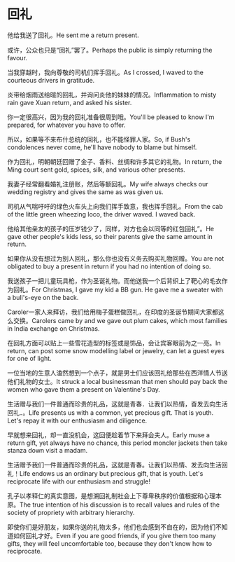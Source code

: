 # 回礼

<p><span class="chinese">他给我送了回礼。</span><span class="english">He sent me a return present.</span></p>

<p><span class="chinese">或许，公众也只是“回礼”罢了。</span><span class="english">Perhaps the public is simply returning the favour.</span></p>

<p><span class="chinese">当我穿越时，我向尊敬的司机们挥手回礼。</span><span class="english">As I crossed, I waved to the courteous drivers in gratitude.</span></p>

<p><span class="chinese">炎带给烟雨送给暄的回礼，并询问炎他的妹妹的情况。</span><span class="english">Inflammation to misty rain gave Xuan return, and asked his sister.</span></p>

<p><span class="chinese">你一定很高兴，因为我的回礼准备很周到哦。</span><span class="english">You'll be pleased to know I'm prepared, for whatever you have to offer.</span></p>

<p><span class="chinese">所以，如果等不来布什总统的回礼，也不能怪罪人家。</span><span class="english">So, if Bush's condolences never come, he'll have nobody to blame but himself.</span></p>

<p><span class="chinese">作为回礼，明朝朝廷回赠了金子、香料、丝绸和许多其它的礼物。</span><span class="english">In return, the Ming court sent gold, spices, silk, and various other presents.</span></p>

<p><span class="chinese">我妻子经常翻看婚礼注册账，然后等额回礼。</span><span class="english">My wife always checks our wedding registry and gives the same as was given us.</span></p>

<p><span class="chinese">司机从气喘吁吁的绿色火车头上向我们挥手致意，我也挥手回礼。</span><span class="english">From the cab of the little green wheezing loco, the driver waved. I waved back.</span></p>

<p><span class="chinese">他给其他亲友的孩子的压岁钱少了，同样，对方也会以同等的红包回礼”。</span><span class="english">He gave other people's kids less, so their parents give the same amount in return.</span></p>

<p><span class="chinese">如果你从没有想过为别人回礼，那么你也没有义务去购买礼物回赠。</span><span class="english">You are not obligated to buy a present in return if you had no intention of doing so.</span></p>

<p><span class="chinese">我送孩子一把儿童玩具枪，作为圣诞礼物。而他送我一个后背织上了靶心的毛衣作为回礼。</span><span class="english">For Christmas, I gave my kid a BB gun. He gave me a sweater with a bull's-eye on the back.</span></p>

<p><span class="chinese">Caroler一家人来拜访，我们给用梅子蛋糕做回礼，在印度的圣诞节期间大家都这么交换。</span><span class="english">Carolers came by and we gave out plum cakes, which most families in India exchange on Christmas.</span></p>

<p><span class="chinese">在回礼方面可以贴上一些雪花造型的标签或是饰品，会让宾客眼前为之一亮。</span><span class="english">In return, can post some snow modelling label or jewelry, can let a guest eyes for one of light.</span></p>

<p><span class="chinese">一位当地的生意人溘然想到一个点子，就是男士们应该回礼给那些在西洋情人节送他们礼物的女士。</span><span class="english">It struck a local businessman that men should pay back the women who gave them a present on Valentine's Day.</span></p>

<p><span class="chinese">生活赠与我们一件普通而珍贵的礼品，这就是青春．让我们以热情，奋发去向生活回礼．。</span><span class="english">Life presents us with a common, yet precious gift. That is youth. Let's repay it with our enthusiasm and diligence.</span></p>

<p><span class="chinese">早就想来回礼，却一直没机会，这回便趁着节下来拜会夫人。</span><span class="english">Early muse a return gift, yet always have no chance, this period moncler jackets then take stanza down visit a madam.</span></p>

<p><span class="chinese">生活赠予我们一件普通而珍贵的礼品，这就是青春。让我们以热情、发去向生活回礼！</span><span class="english">Life endows us an ordinary but precious gift, that is youth. Let's reciprocate life with our enthusiasm and struggle!</span></p>

<p><span class="chinese">孔子以孝释仁的真实意图，是想溯回礼制社会上下尊卑秩序的价值根据和心理本原。</span><span class="english">The true intention of his discussion is to recall values and rules of the society of propriety with arbitrary hierarchy.</span></p>

<p><span class="chinese">即使你们是好朋友，如果你送的礼物太多，他们也会感到不自在的，因为他们不知道如何回礼才好。</span><span class="english">Even if you are good friends, if you give them too many gifts, they will feel uncomfortable too, because they don't know how to reciprocate.</span></p>

